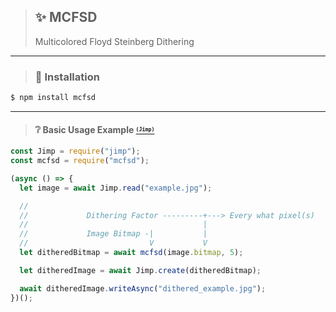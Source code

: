 > ## ✨ MCFSD
>
> Multicolored Floyd Steinberg Dithering

---

> ### 🔽 Installation

```diff
$ npm install mcfsd
```

---

> #### ❔ Basic Usage Example <a href="https://www.npmjs.com/package/jimp"><sup><sub>`(Jimp)`</sub></sup></a>

```js
const Jimp = require("jimp");
const mcfsd = require("mcfsd");

(async () => {
  let image = await Jimp.read("example.jpg");

  //
  //             Dithering Factor ---------+---> Every what pixel(s)
  //                                       |
  //             Image Bitmap -|           |
  //                           V           V
  let ditheredBitmap = await mcfsd(image.bitmap, 5);

  let ditheredImage = await Jimp.create(ditheredBitmap);

  await ditheredImage.writeAsync("dithered_example.jpg");
})();
```

